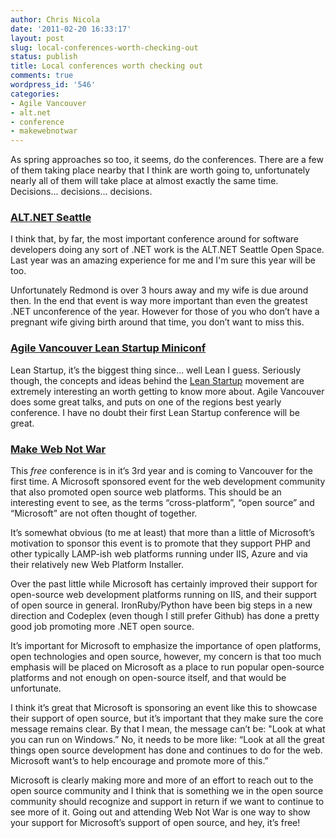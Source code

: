 ```yaml
---
author: Chris Nicola
date: '2011-02-20 16:33:17'
layout: post
slug: local-conferences-worth-checking-out
status: publish
title: Local conferences worth checking out
comments: true
wordpress_id: '546'
categories:
- Agile Vancouver
- alt.net
- conference
- makewebnotwar
---
```


As spring approaches so too, it seems, do the conferences.  There are a few of them taking place nearby that I think are worth going to, unfortunately nearly all of them will take place at almost exactly the same time.  Decisions... decisions... decisions.

<!--more-->

### [ALT.NET Seattle][1]

I think that, by far, the most important conference around for software developers doing any sort of .NET work is the ALT.NET Seattle Open Space.  Last year was an amazing experience for me and I'm sure this year will be too. 

Unfortunately Redmond is over 3 hours away and my wife is due around then.  In the end that event is way more important than even the greatest .NET unconference of the year.  However for those of you who don’t have a pregnant wife giving birth around that time, you don’t want to miss this.

### [Agile Vancouver Lean Startup Miniconf][2]

Lean Startup, it’s the biggest thing since… well Lean I guess.  Seriously though, the concepts and ideas behind the [Lean Startup][3] movement are extremely interesting an worth getting to know more about.  Agile Vancouver does some great talks, and puts on one of the regions best yearly conference.  I have no doubt their first Lean Startup conference will be great.

### [Make Web Not War][4]

This _free_ conference is in it’s 3rd year and is coming to Vancouver for the first time.  A Microsoft sponsored event for the web development community that also promoted open source web platforms. This should be an interesting event to see, as the terms “cross-platform”, “open source” and “Microsoft” are not often thought of together.

It’s somewhat obvious (to me at least) that more than a little of Microsoft’s motivation to sponsor this event is to promote that they support PHP and other typically LAMP-ish web platforms running under IIS, Azure and via their relatively new Web Platform Installer.

Over the past little while Microsoft has certainly improved their support for open-source web development platforms running on IIS, and their support of open source in general. IronRuby/Python have been big steps in a new direction and Codeplex (even though I still prefer Github) has done a pretty good job promoting more .NET open source. 

It’s important for Microsoft to emphasize the importance of open platforms, open technologies and open source, however, my concern is that too much emphasis will be placed on Microsoft as a place to run popular open-source platforms and not enough on open-source itself, and that would be unfortunate.

I think it’s great that Microsoft is sponsoring an event like this to showcase their support of open source, but it’s important that they make sure the core message remains clear. By that I mean, the message can’t be: "Look at what you can run on Windows.” No, it needs to be more like: “Look at all the great things open source development has done and continues to do for the web. Microsoft want’s to help encourage and promote more of this.”

Microsoft is clearly making more and more of an effort to reach out to the open source community and I think that is something we in the open source community should recognize and support in return if we want to continue to see more of it.  Going out and attending Web Not War is one way to show your support for Microsoft’s support of open source, and hey, it’s free!

   [1]: http://altnet2011.heroku.com/
   [2]: http://www.agilevancouver.ca/lean-startup-conference/
   [3]: http://www.startuplessonslearned.com/2008/09/lean-startup.html
   [4]: http://www.webnotwar.ca/

